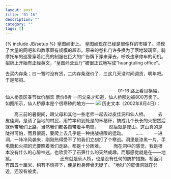 ```yaml
---
layout: post
title: "01-16"
description: ""
category: ""
tags: []
---
```

{% include JB/setup %}
皇图岭街上。
皇图岭现在已经是很像样的市镇了。涌现了大量的网吧和和数家颇有规模的超市。原来的卷扎门许多换为了落地玻璃窗。骑摩托车的巡警穿着红亮的制服在巨大的广告牌下穿来穿去，呼唤违章停车的司机。招牌上开始有正经英文，“皇图岭营业厅”被很正式地写成“huangtuling office”。

去买内存条；曰一暂时没有货，二内存条涨价了，三这几天没时间调货，明年吧。于是郁闷。

－－－－－－－－－－－－－－－－－－－－－－－－－
01-16
路上看见横幅，仙人桥景区春节优价酬宾 票价8折
一问父亲才知道，仙人桥那边被800万卖了。
如图所示，仙人桥原本是个很寒碜的地方——
![](http://you.bbs.us/image/youpic/29.jpg)
历史文本（2002年8月4日）：


　　高三前的暑假间，跟父母和其他一些老师一起去过皮佳洞和仙人桥。
　　去皮佳洞，是请了当地的村民，用竹竿和到处是的禾秸秆，搞成几个长长的火把然后就他带我们上路。当然我们都各自带着手电筒。
　　然后就是爬山。这山真的是陡得可怕，而且很高，要爬上去几乎是一种挑战极限的运动。
　　……
　　一进洞，一阵冷风袭来，刚刚热得受不了的我们立刻打了个寒战。洞里是漆黑一片，手电筒和火把的光要照着我们走路，都是十分困难。
　　而在洞中的感觉，我是根本没有什么的心醉神迷，也欣赏不了石笋什么的天然成趣。而那感觉就是在——地狱。
　　……
　　……
　　还有就是仙人桥，也是没有任何的防护措施，桥面只有四五十厘米，稍有不慎摔下，便是粉身碎骨无疑了。
“地狱”的皮佳洞就在邻近，还没有被卖。